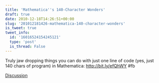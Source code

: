 ```yaml
---
title: 'Mathematica''s 140-Character Wonders'
draft: true
date: 2010-12-18T14:26:51+00:00
slug: '201012181426-mathematica-140-character-wonders'
is_tweet: true
tweet_info:
  id: '16016524154245121'
  type: 'post'
  is_thread: False
---
```




Truly jaw dropping things you can do with just one line of code (yes, just 140 chars of program) in Mathematica: http://bit.ly/efQhWY #fb

[Discussion](https://x.com/sytelus/status/16016524154245121)
